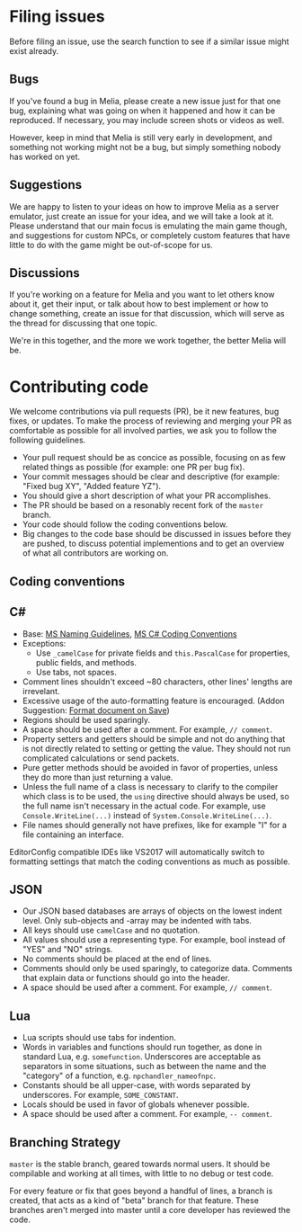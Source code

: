 Filing issues
=============================================================================

Before filing an issue, use the search function to see if a similar
issue might exist already.

Bugs
-----------------------------------------------------------------------------
If you've found a bug in Melia, please create a new issue just for that
one bug, explaining what was going on when it happened and how it can
be reproduced. If necessary, you may include screen shots or videos as
well.

However, keep in mind that Melia is still very early in development,
and something not working might not be a bug, but simply something
nobody has worked on yet.

Suggestions
-----------------------------------------------------------------------------
We are happy to listen to your ideas on how to improve Melia as a server
emulator, just create an issue for your idea, and we will take a look at
it. Please understand that our main focus is emulating the main game though,
and suggestions for custom NPCs, or completely custom features that have
little to do with the game might be out-of-scope for us.

Discussions
----------------------------------------------------------------------------
If you're working on a feature for Melia and you want to let others know
about it, get their input, or talk about how to best implement or how
to change something, create an issue for that discussion, which will
serve as the thread for discussing that one topic.

We're in this together, and the more we work together, the better Melia
will be.

Contributing code
=============================================================================

We welcome contributions via pull requests (PR), be it new features,
bug fixes, or updates. To make the process of reviewing and merging
your PR as comfortable as possible for all involved parties, we ask
you to follow the following guidelines.

- Your pull request should be as concice as possible, focusing
  on as few related things as possible (for example: one PR per bug fix).
- Your commit messages should be clear and descriptive (for example:
  "Fixed bug XY", "Added feature YZ").
- You should give a short description of what your PR accomplishes.
- The PR should be based on a resonably recent fork of the `master` branch.
- Your code should follow the coding conventions below.
- Big changes to the code base should be discussed in issues before
  they are pushed, to discuss potential implementions and to get an
  overview of what all contributors are working on.

Coding conventions
------------------------------
## C#
* Base: [MS Naming Guidelines](http://msdn.microsoft.com/en-us/library/xzf533w0%28v=vs.71%29.aspx),
        [MS C# Coding Conventions](http://msdn.microsoft.com/en-us/library/ff926074.aspx)
* Exceptions:
  * Use `_camelCase` for private fields and `this.PascalCase` for
    properties, public fields, and methods.
  * Use tabs, not spaces.
* Comment lines shouldn't exceed ~80 characters, other lines' lengths
  are irrevelant.
* Excessive usage of the auto-formatting feature is encouraged.
  (Addon Suggestion: [Format document on Save](https://marketplace.visualstudio.com/items?itemName=mynkow.FormatdocumentonSave))
* Regions should be used sparingly.
* A space should be used after a comment. For example, `// comment`.
* Property setters and getters should be simple and not do anything
  that is not directly related to setting or getting the value.
  They should not run complicated calculations or send packets.
* Pure getter methods should be avoided in favor of properties,
  unless they do more than just returning a value.
* Unless the full name of a class is necessary to clarify to the compiler
  which class is to be used, the `using` directive should always be used,
  so the full name isn't necessary in the actual code. For example, use
  `Console.WriteLine(...)` instead of `System.Console.WriteLine(...)`.
* File names should generally not have prefixes, like for example "I" for a
  file containing an interface.

EditorConfig compatible IDEs like VS2017 will automatically switch to
formatting settings that match the coding conventions as much as possible.

## JSON
* Our JSON based databases are arrays of objects on the lowest indent level.
  Only sub-objects and -array may be indented with tabs.
* All keys should use `camelCase` and no quotation.
* All values should use a representing type. For example, bool instead
  of "YES" and "NO" strings.
* No comments should be placed at the end of lines.
* Comments should only be used sparingly, to categorize data. Comments
  that explain data or functions should go into the header.
* A space should be used after a comment. For example, `// comment`.

## Lua
* Lua scripts should use tabs for indention.
* Words in variables and functions should run together, as done in standard
  Lua, e.g. `somefunction`. Underscores are acceptable as separators in
  some situations, such as between the name and the "category" of a
  function, e.g. `npchandler_nameofnpc`.
* Constants should be all upper-case, with words separated by underscores.
  For example, `SOME_CONSTANT`.
* Locals should be used in favor of globals whenever possible.
* A space should be used after a comment. For example, `-- comment`.

Branching Strategy
------------------------------
`master` is the stable branch, geared towards normal users. It should be
compilable and working at all times, with little to no debug or test code.

For every feature or fix that goes beyond a handful of lines, a branch is
created, that acts as a kind of "beta" branch for that feature.
These branches aren't merged into master until a core developer has
reviewed the code.
